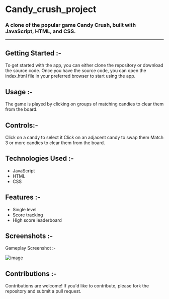 # Candy_crush_project

### A clone of the popular game Candy Crush, built with JavaScript, HTML, and CSS.
---

## Getting Started :-

To get started with the app, you can either clone the repository or download the source code. Once you have the source code, you can open the index.html file in your preferred browser to start using the app.

## Usage :-
The game is played by clicking on groups of matching candies to clear them from the board.

## Controls:-

Click on a candy to select it
Click on an adjacent candy to swap them
Match 3 or more candies to clear them from the board.

## Technologies Used :-
- JavaScript
- HTML
- CSS

## Features :-
- Single level
- Score tracking
- High score leaderboard

## Screenshots :-
 Gameplay Screenshot :-

 ![image](https://user-images.githubusercontent.com/126712293/230462673-a1cf5859-72e7-40b7-b27f-fabefd94873c.png)




## Contributions :-
Contributions are welcome! If you'd like to contribute, please fork the repository and submit a pull request.
